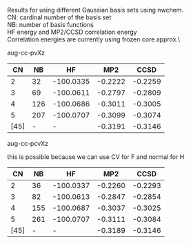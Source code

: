 Results for using different Gaussian basis sets using nwchem.\
CN: cardinal number of the basis set\
NB: number of basis functions\
HF energy and MP2/CCSD correlation energy\
Correlation energies are currently using frozen core approx.\


aug-cc-pvXz

| CN | NB| HF | MP2 | CCSD |
|--- | ---|---| ---| ---|
| 2 |  32 | -100.0335 | -0.2222 | -0.2259 |
| 3 |  69 | -100.0611 | -0.2797 | -0.2809 |
| 4 | 126 | -100.0686 | -0.3011 | -0.3005 |
| 5 | 207 | -100.0707 | -0.3099 | -0.3074 |
|[45] | - |     -     | -0.3191 | -0.3146 |

aug-cc-pcvXz

this is possible because we can use CV for F and normal for H


| CN | NB |HF | MP2 | CCSD |
|--- | ---|---| ---| ---|
| 2 |  36 | -100.0337 | -0.2260 | -0.2293 |
| 3 |  82 | -100.0613 | -0.2847 | -0.2854 |
| 4 | 155 | -100.0687 | -0.3037 | -0.3025 |
| 5 | 261 | -100.0707 | -0.3111 | -0.3084 |
|[45]| -  |    -      | -0.3189 | -0.3146 |
